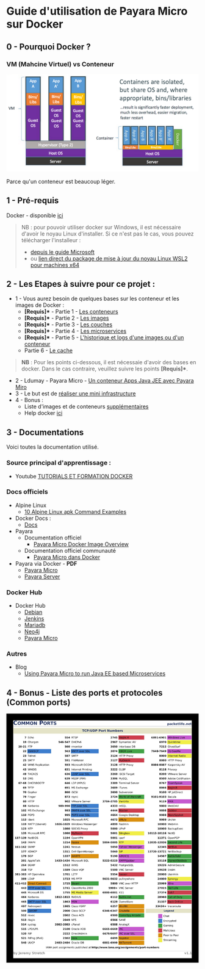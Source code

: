 # Guide d'utilisation de Payara Micro sur Docker

## 0 - Pourquoi Docker ?

### VM (Mahcine Virtuel) vs Conteneur

![vm_vs_container](/img_readme/vm_vs_container.png)

Parce qu'un conteneur est beaucoup léger.

## 1 - Pré-requis

Docker - disponible [ici](https://www.docker.com/get-started)

> NB : pour pouvoir utiliser docker sur Windows, il est nécessaire d'avoir le noyau Linux d'installer. Si ce n'est pas le cas, vous pouvez télécharger l'installeur :
> - [depuis le guide Microsoft](https://docs.microsoft.com/fr-fr/windows/wsl/install-manual#step-4---download-the-linux-kernel-update-package)
> - ou [lien direct du package de mise à jour du noyau Linux WSL2 pour machines x64](https://wslstorestorage.blob.core.windows.net/wslblob/wsl_update_x64.msi)

## 2 - Les Etapes à suivre pour ce projet :

- 1 - Vous aurez besoin de quelques bases sur les conteneur et les images de Docker :
  - **[Requis]\*** - Partie 1 - [Les conteneurs](README_001.md)
  - **[Requis]\*** - Partie 2 - [Les images](README_002.md)
  - **[Requis]\*** - Partie 3 - [Les couches](README_003.md)
  - **[Requis]\*** - Partie 4 - [Les microservices](README_004.md)
  - **[Requis]\*** - Partie 5 - [L'historique et logs d'une images ou d'un conteneur](README_005.md)
  - Partie 6 - [Le cache](README_006.md)

> **NB** : Pour les points ci-dessous, il est nécessaie d'avoir des bases en docker. Dans le cas contraire, veuillez suivre les points **[Requis]\***.

- 2 - Ldumay - Payara Micro - [Un conteneur Apps Java JEE avec Payara Miro](/demo_ldpayaramicro/README.md)
- 3 - Le but est de [réaliser une mini infrastructure](README_TP.md)
- 4 - Bonus :
  - Liste d'images et de conteneurs [supplémentaires](README_bonus.md)
  - Help docker [ici](README_help.md)

## 3 - Documentations

Voici toutes la documentation utilisé.

### Source principal d'apprentissage :

- Youtube [TUTORIALS ET FORMATION DOCKER](https://www.youtube.com/playlist?list=PLn6POgpklwWq0iz59-px2z-qjDdZKEvWd)

### Docs officiels

- Alpine Linux
  - [10 Alpine Linux apk Command Examples](https://www.cyberciti.biz/faq/10-alpine-linux-apk-command-examples/)
- Docker Docs :
  - [Docs](https://docs.docker.com/)
- Payara
  - Documentation officiel
    - [Payara Micro Docker Image Overview](https://docs.payara.fish/community/docs/documentation/ecosystem/docker-images/micro-image-overview.html)
  - Documentation officiel communauté
    - [Payara Micro dans Docker](https://blog.payara.fish/payara-micro-in-docker)
- Payara via Docker - **PDF**
  - [Payara Micro](docs/Using-Payara-Micro-with-Docker2.pdf)
  - [Payara Server](docs/Introduction_to_Payara_Server_Docker_Nodes_&_Instances.pdf)

### Docker Hub
- Docker Hub
  - [Debian](https://hub.docker.com/_/debian)
  - [Jenkins](https://hub.docker.com/_/jenkins)
  - [Mariadb](https://hub.docker.com/_/mariadb)
  - [Neo4j](https://hub.docker.com/\_/neo4j)
  - [Payara Micro](https://hub.docker.com/r/payara/micro)

### Autres
- Blog
  - [Using Payara Micro to run Java EE based Microservices](https://medium.com/oracledevs/java-ee-based-microservice-on-oracle-cloud-with-payara-micro-32f8f823103f)

## 4 - Bonus - Liste des ports et protocoles (Common ports)

![Common ports](img_readme/common_ports.jpg)